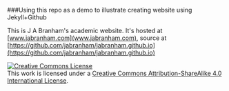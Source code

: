 ###Using this repo as a demo to illustrate creating website using Jekyll+Github

This is J A Branham's academic website. It's hosted at [www.jabranham.com](www.jabranham.com), source at [https://github.com/jabranham/jabranham.github.io](https://github.com/jabranham/jabranham.github.io)



<a rel="license" href="http://creativecommons.org/licenses/by-sa/4.0/"><img alt="Creative Commons License" style="border-width:0" src="https://i.creativecommons.org/l/by-sa/4.0/80x15.png" /></a><br />This work is licensed under a <a rel="license" href="http://creativecommons.org/licenses/by-sa/4.0/">Creative Commons Attribution-ShareAlike 4.0 International License</a>.
